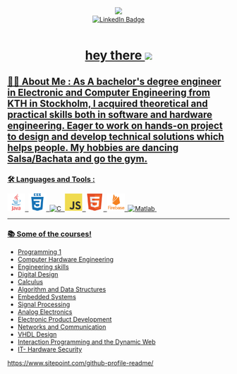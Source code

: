<div id="header" align="center">
  <img src="https://media.giphy.com/media/M9gbBd9nbDrOTu1Mqx/giphy.gif" width="100"/>
  <div id="badges">
    <a href="https://www.linkedin.com/in/ali-suleimani-428394196/">
      <img src="https://img.shields.io/badge/LinkedIn-blue?style=for-the-badge&logo=linkedin&logoColor=white" alt="LinkedIn Badge"/>
  </div>
  <img src="https://komarev.com/ghpvc/?username=Ali-Suleimani&style=flat-square&color=blue" alt=""/>
  <h1>
    hey there
    <img src="https://media.giphy.com/media/hvRJCLFzcasrR4ia7z/giphy.gif" width="30px"/>
  </h1>
</div>
  
  :woman_technologist: About Me :
 As A bachelor's degree engineer in Electronic and Computer Engineering from KTH in Stockholm, I acquired theoretical and practical skills both in software and hardware engineering. Eager to work on hands-on project to design and develop technical solutions which helps people.
My hobbies are dancing Salsa/Bachata and go the gym.  
 ---
  ### :hammer_and_wrench: Languages and Tools :
  <div>
    <img src="https://github.com/devicons/devicon/blob/master/icons/java/java-original-wordmark.svg" title="Java" alt="Java" width="40" height="40"/>&nbsp;
    <img src="https://github.com/devicons/devicon/blob/master/icons/css3/css3-plain-wordmark.svg"  title="CSS3" alt="CSS" width="40" height="40"/>&nbsp;
    <img src="https://tse3.mm.bing.net/th?id=OIP.f9OfPQ2I9Ac7fsIOzZcVLwHaG9&pid=Api&P=0"  title="C" alt="C" width="40" height="40"/>&nbsp;
    <img src="https://github.com/devicons/devicon/blob/master/icons/javascript/javascript-original.svg" title="JavaScript" alt="JavaScript" width="40" height="40"/>&nbsp;
    <img src="https://github.com/devicons/devicon/blob/master/icons/html5/html5-original.svg" title="HTML5" alt="HTML" width="40" height="40"/>&nbsp;
    <img src="https://github.com/devicons/devicon/blob/master/icons/firebase/firebase-plain-wordmark.svg" title="Firebase" alt="Firebase" width="40" height="40"/>&nbsp;
    <img src ="https://www.nebrija.com/medios/actualidadnebrija/wp-content/uploads/sites/2/2020/05/Matlab_logo-787x459.jpg"title="Matlab" alt="Matlab" width="40" height="40"/>&nbsp;
 </div>
  
---
 ### 📚 Some of the courses!
  - [Programming 1](https://www.kth.se/student/kurser/kurs/ID1018/?l=en)
  - [Computer Hardware Engineering](https://www.kth.se/student/kurser/kurs/IS1200?periods=6&startterm=20241&l=en)
  - [Engineering skills](https://www.kth.se/student/kurser/kurs/II1300?periods=6&startterm=20232&l=en)
  - [Digital Design](https://www.kth.se/student/kurser/kurs/IE1204?periods=6&startterm=20232&l=en)
  - [Calculus](https://www.kth.se/student/kurser/kurs/IX1304?periods=6&startterm=20241&l=en)
  - [Algorithm and Data Structures](https://www.kth.se/student/kurser/kurs/ID1021?periods=0&l=en)
  - [Embedded Systems](https://www.kth.se/student/kurser/kurs/IS1300?periods=0&l=en)
  - [Signal Processing](https://www.kth.se/student/kurser/kurs/II1303?periods=0&l=en)
  - [Analog Electronics](https://www.kth.se/student/kurser/kurs/IE1202?periods=0&l=en)
  - [Electronic Product Development](https://www.kth.se/student/kurser/kurs/IE1332?periods=0&l=en)
  - [Networks and Communication](https://www.kth.se/student/kurser/kurs/IK1203?periods=0&l=en)
  - [VHDL Design](https://www.kth.se/student/kurser/kurs/IL1331?periods=0&l=en)
  - [Interaction Programming and the Dynamic Web](https://www.kth.se/student/kurser/kurs/DH2642?periods=0&l=en)
  - [IT- Hardware Security](https://www.kth.se/student/kurser/kurs/IL1333?periods=0&l=en)
  
  https://www.sitepoint.com/github-profile-readme/

<!--
**Ali-Suleimani/Ali-Suleimani** is a ✨ _special_ ✨ repository because its `README.md` (this file) appears on your GitHub profile.

Here are some ideas to get you started:

- 🔭 I’m currently working on ...
- 🌱 I’m currently learning ...
- 👯 I’m looking to collaborate on ...
- 🤔 I’m looking for help with ...
- 💬 Ask me about ...
- 📫 How to reach me: ...
- 😄 Pronouns: ...
- ⚡ Fun fact: ...
-->
